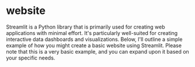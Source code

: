 # website

Streamlit is a Python library that is primarily used for creating web applications with minimal effort. It's particularly well-suited for creating interactive data dashboards and visualizations. Below, I'll outline a simple example of how you might create a basic website using Streamlit. Please note that this is a very basic example, and you can expand upon it based on your specific needs.
